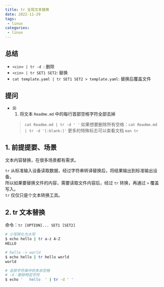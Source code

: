 ```yaml
---
title: tr 全局文本替换
date: 2022-11-29
tags:
 - linux
categories: 
 - linux
---
```



## 总结
-  `<cin> | tr -d `: 删除
-  `<cin> | tr SET1 SET2`: 替换
- `cat template.yaml | tr SET1 SET2 > template.yaml`: 替换后覆盖文件





## 提问
- [x] 1. 将文本 `Readme.md` 中的每行首部空格字符全部去掉
    > `cat Readme.md | tr -d ' '`
    > 如果想要删除所有空格：`cat Readme.md | tr -d '[:blank:]'` 更多的特殊标志可以查看文档 `man tr` 







## 1. 前提提要、场景

文本内容替换，在很多场景都有需求。

`tr` 从标准输入设备读取数据，经过字符串转译替换后，将结果输出到标准输出设备。      
所以如果要替换文件的内容，需要读取文件内容后，经过 `tr` 转换，再通过 `>` 覆盖写入。     
`tr` 仅仅只是个文本转换工具。



## 2. tr 文本替换
命令：`tr [OPTION]... SET1 [SET2]`
```sh
# 小写转化为大写
$ echo hello | tr a-z A-Z
HELLO

# hello -> world
$ echo hello | tr hello world
world

# 去除字符串中的多余空格
# -d：删除特定字符
$ echo '   hello  ' | tr -d ' '
```




